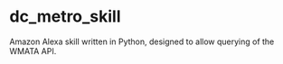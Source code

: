 # dc_metro_skill
Amazon Alexa skill written in Python, designed to allow querying of the WMATA API.
